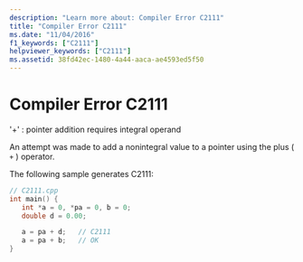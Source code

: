 ```yaml
---
description: "Learn more about: Compiler Error C2111"
title: "Compiler Error C2111"
ms.date: "11/04/2016"
f1_keywords: ["C2111"]
helpviewer_keywords: ["C2111"]
ms.assetid: 38fd42ec-1480-4a44-aaca-ae4593ed5f50
---
```

# Compiler Error C2111

'+' : pointer addition requires integral operand

An attempt was made to add a nonintegral value to a pointer using the plus ( `+` ) operator.

The following sample generates C2111:

```cpp
// C2111.cpp
int main() {
   int *a = 0, *pa = 0, b = 0;
   double d = 0.00;

   a = pa + d;   // C2111
   a = pa + b;   // OK
}
```
